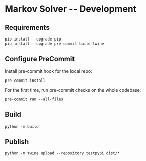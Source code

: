 # Markov Solver -- Development

## Requirements
```
pip install --upgrade pip
pip install --upgrade pre-commit build twine
```

## Configure PreCommit
Install pre-commit hook for the local repo:
```
pre-commit install
```

For the first time, run pre-commit checks on the whole codebase:
```
pre-commit run --all-files
```

## Build
```
python -m build
```

## Publish
```
python -m twine upload --repository testpypi dist/*
```